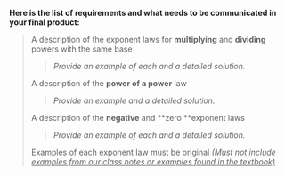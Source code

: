 **Here is the list of requirements and what needs to be communicated in your final product:**

> A description of the exponent laws for **multiplying** and **dividing** powers with the same base
>
>  > *Provide an example of each and a detailed solution.*
>
> A description of the **power of a power** law
>
> > *Provide an example and a detailed solution.*
>
> A description of the **negative** and **zero **exponent laws
>
> > *Provide an example of each and a detailed solution.*
>
> Examples of each exponent law must be original <u><i>(Must not include examples from our class notes or examples found in the textbook)</i></u>

